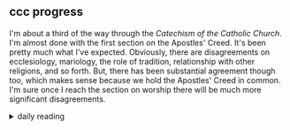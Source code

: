 ## ccc progress

I'm about a third of the way through the *Catechism of the Catholic Church*. I'm almost done with the first section on the Apostles' Creed. It's been pretty much what I've expected. Obviously, there are disagreements on ecclesiology, mariology, the role of tradition, relationship with other religions, and so forth. But, there has been substantial agreement though too, which makes sense because we hold the Apostles' Creed in common. I'm sure once I reach the section on worship there will be much more significant disagreements.

<details markdown="1">
<summary>daily reading</summary>

| {{ page.date | date: "%B %-d, %Y" }} |
| :-------------: |
| [Ex. 22; John 1; Job 40; 2 Cor. 10]({% link _Bible/Bible-year-2.md %}) |
| [BC 24]({% link _bc/bc-month-1.md %}) |
| [The Nicene Creed](https://threeforms.org/the-nicene-creed/) |

</details>